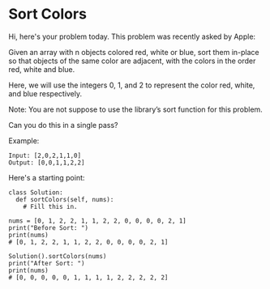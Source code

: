 # Sort Colors
Hi, here's your problem today. This problem was recently asked by Apple:

Given an array with n objects colored red, white or blue, sort them in-place so that objects of the same color are adjacent, with the colors in the order red, white and blue.

Here, we will use the integers 0, 1, and 2 to represent the color red, white, and blue respectively.

Note: You are not suppose to use the library’s sort function for this problem.

Can you do this in a single pass?

Example:
```
Input: [2,0,2,1,1,0]
Output: [0,0,1,1,2,2]
```
Here's a starting point:
```
class Solution:
  def sortColors(self, nums):
    # Fill this in.

nums = [0, 1, 2, 2, 1, 1, 2, 2, 0, 0, 0, 0, 2, 1]
print("Before Sort: ")
print(nums)
# [0, 1, 2, 2, 1, 1, 2, 2, 0, 0, 0, 0, 2, 1]

Solution().sortColors(nums)
print("After Sort: ")
print(nums)
# [0, 0, 0, 0, 0, 1, 1, 1, 1, 2, 2, 2, 2, 2]
```